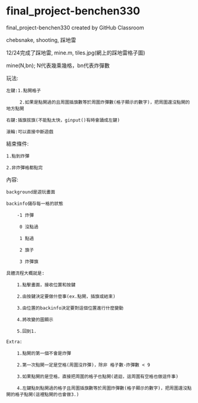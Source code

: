 # final_project-benchen330
final_project-benchen330 created by GitHub Classroom

chebsnake, shooting, 踩地雷

12/24完成了踩地雷, mine.m, tiles.jpg(網上的踩地雷格子圖)

mine(N,bn); N代表幾乘幾格，bn代表炸彈數

玩法:

    左鍵:1.點開格子
        
         2.如果是點開過的且周圍插旗數等於周圍炸彈數(格子顯示的數字)，把周圍還沒點開的地方點開
    
    右鍵:插旗拔旗(不能點太快，ginput()有時會讀成左鍵)
    
    滾輪:可以直接中斷遊戲
  
結束條件:

    1.點到炸彈
    
    2.非炸彈格都點完
  
內容:

    background是遊玩畫面

    backinfo儲存每一格的狀態
    
        -1 炸彈
        
         0 沒點過
         
         1 點過
         
         2 旗子
         
         3 炸彈旗

    具體流程大概就是:
        
        1.點擊畫面，接收位置和按鍵
        
        2.由按鍵決定要做什麼事(ex.點開，插旗或結束)
        
        3.由位置的backinfo決定要對這個位置進行什麼變動
        
        4.將改變的圖顯示
        
        5.回到1.
        
    Extra:
    
        1.點開的第一個不會是炸彈
        
        2.第一次點開一定是空格(周圍沒炸彈)，除非 格子數-炸彈數 < 9
        
        3.如果點開的是空格，直接把周圍的格子也點開(遞迴，這周圍有空格也做這件事)
        
        4.左鍵點到點開過的格子且周圍插旗數等於周圍炸彈數(格子顯示的數字)，把周圍還沒點開的格子點開(這裡點開的也會做3.)
    
  
  
  
